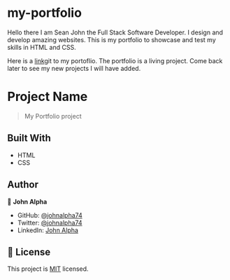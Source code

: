 # my-portfolio

Hello there I am Sean John the Full Stack Software Developer. I design and develop amazing websites. This is my portfolio to showcase and test my skills in HTML and CSS. 

Here is a [link](https://johnalpha74.github.io/my-portfolio/)git  to my portoflio. The portfolio is a living project. Come back later to see my new projects I will have added. 

# Project Name

> My Portfolio project

## Built With

- HTML
- CSS

## Author

👤 **John Alpha**

- GitHub: [@johnalpha74](https://github.com/johnalpha74)
- Twitter: [@johnalpha74](https://twitter.com/johnalpha74)
- LinkedIn: [John Alpha](https://linkedin.com/in/johnalpha74)

## 📝 License

This project is [MIT](./MIT.md) licensed.
